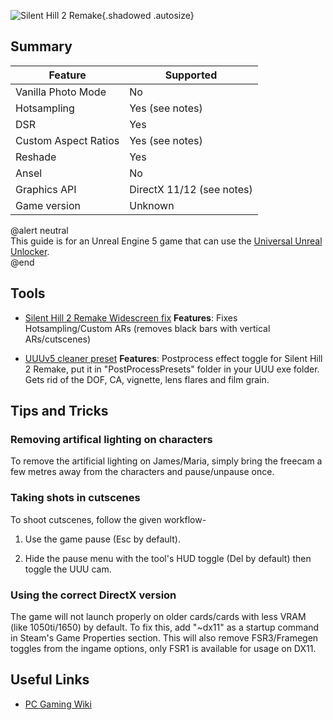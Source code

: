 ![Silent Hill 2 Remake](Images\SH2R.png "Shot by Iron Gauntlet"){.shadowed .autosize}

## Summary

Feature | Supported
--|--
Vanilla Photo Mode | No
Hotsampling | Yes (see notes)
DSR | Yes
Custom Aspect Ratios | Yes (see notes)
Reshade | Yes
Ansel | No
Graphics API | DirectX 11/12 (see notes)
Game version | Unknown

@alert neutral  
This guide is for an Unreal Engine 5 game that can use the [Universal Unreal Unlocker](https://opm.fransbouma.com/uuuv5.htm).  
@end
 
## Tools

* [Silent Hill 2 Remake Widescreen fix](https://github.com/RoseTheFlower/UltrawideIndex/releases/tag/silenthill2remake)
**Features**: Fixes Hotsampling/Custom ARs (removes black bars with vertical ARs/cutscenes)

* [UUUv5 cleaner preset](https://mega.nz/file/p9tBBaRL#7Zv1_BJcO3pMVptq8kE5ZD4_IhsupSH995v8bXfwWtY)
**Features**: Postprocess effect toggle for Silent Hill 2 Remake, put it in "PostProcessPresets" folder in your UUU exe folder. Gets rid of the DOF, CA, vignette, lens flares and film grain.

## Tips and Tricks

### Removing artifical lighting on characters

To remove the artificial lighting on James/Maria, simply bring the freecam a few metres away from the characters and pause/unpause once.

### Taking shots in cutscenes

To shoot cutscenes, follow the given workflow-

1. Use the game pause (Esc by default).

2. Hide the pause menu with the tool's HUD toggle (Del by default) then toggle the UUU cam.

### Using the correct DirectX version

The game will not launch properly on older cards/cards with less VRAM (like 1050ti/1650) by default. To fix this, add "~dx11" as a startup command in Steam's Game Properties section. This will also remove FSR3/Framegen toggles from the ingame options, only FSR1 is available for usage on DX11.

## Useful Links

* [PC Gaming Wiki](https://pcgamingwiki.com/wiki/Silent_Hill_2)
